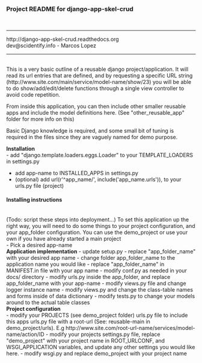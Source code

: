 <h3>Project README for django-app-skel-crud</h3><br />
<hr />
http://django-app-skel-crud.readthedocs.org <br />
dev@scidentify.info - Marcos Lopez
<hr />
<br />
This is a very basic outline of a reusable django project/application. It will read its url entries that are defined, and by requesting a specific URL string (http://www.site.com/main/service/model-name/show/23) you will be able to do show/add/edit/delete functions through a single view controller to avoid code repetition.<br />

From inside this application, you can then include other smaller reusable apps and include the model definitions here. (See "other_reusable_app" folder for more info on this)

Basic Django knowledge is required, and some small bit of tuning is required in the files since they are vaguely named for demo purpose. 
<br />

<b>Installation</b><br />- add "django.template.loaders.eggs.Loader" to your TEMPLATE_LOADERS in settings.py<br />
- add app-name to INSTALLED_APPS in settings.py<br />
- (optional) add url(r'^app_name/', include('app_name.urls')), to your urls.py file (project)<br />
<h4>Installing instructions</h4><br />
(Todo: script these steps into deployment...)
To set this application up the right way, you will need to do some things to your project configuration, and your app_folder configuration. You can use the demo_project or use your own if you have already started a main project<br />
- Pick a desired app-name<br />
<b>Application implementation</b>
- update setup.py - replace "app_folder_name" with your desired app name
- change folder app_folder_name to the application name you would like
- replace "app_folder_name" in MANIFEST.in file with your app name
- modify conf.py as needed in your docs/ directory
- modify urls.py inside the app_folder, and replace app_folder_name with your app-name
- modify views.py file and change logger instance name
- modify views.py and change the class-table names and forms inside of data dictionary
- modify tests.py to change your models around to the actual table classes<br />
<b>Project configuration </b><br />
- modify your PROJECTS (see demo_project folder) urls.py file to include this apps urls.py file 
with a root-url (See: reusable-main in demo_project/urls). E.g http://www.site.com/root-url-name/services/model-name/action/ID
- modify your projects settings.py file, replace "demo_project" with your project name in ROOT_URLCONF, and WSGI_APPLICATION variables, and update any other settings you would like here.
- modify wsgi.py and replace demo_project with your project name


